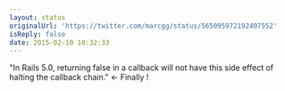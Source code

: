 ```yaml
---
layout: status
originalUrl: 'https://twitter.com/marcgg/status/565095972192407552'
isReply: false
date: 2015-02-10 10:32:33
---
```


"In Rails 5.0, returning false in a callback will not have this side effect of halting the callback chain." &lt;- Finally !
